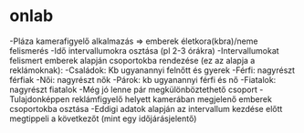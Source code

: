# onlab
-Pláza kamerafigyelő alkalmazás => emberek életkora(kbra)/neme felismerés
-Idő intervallumokra osztása (pl 2-3 órákra)
-Intervallumokat felismert emberek alapján csoportokba rendezése (ez az alapja a reklámoknak):
	-Családok: Kb ugyanannyi felnőtt és gyerek
	-Férfi: nagyrészt férfiak
	-Női: nagyrészt nők
	-Párok: kb ugyanannyi férfi és nő
	-Fiatalok: nagyrészt fiatalok
	-Még jó lenne pár megkülönböztethető csoport
-Tulajdonképpen reklámfigyelő helyett kamerában megjelenő emberek csoportokba osztása
-Eddigi adatok alapján az intervallum kezdése előtt megtippeli a következőt (mint egy időjárásjelentő)
